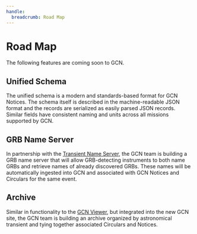```yaml
---
handle:
  breadcrumb: Road Map
---
```


# Road Map

The following features are coming soon to GCN.

## Unified Schema

The unified schema is a modern and standards-based format for GCN Notices. The schema itself is described in the machine-readable JSON format and the records are serialized as easily parsed JSON records. Similar fields have consistent naming and units across all missions supported by GCN.

## GRB Name Server

In partnership with the [Transient Name Server](https://www.wis-tns.org), the GCN team is building a GRB name server that will allow GRB-detecting instruments to both name GRBs and retrieve names of already discovered GRBs. These names will be automatically ingested into GCN and associated with GCN Notices and Circulars for the same event.

## Archive

Similar in functionality to the [GCN Viewer](https://heasarc.gsfc.nasa.gov/wsgi-scripts/tach/gcn_v2/tach.wsgi/), but integrated into the new GCN site, the GCN team is building an archive organized by astronomical transient and tying together associated Circulars and Notices.
